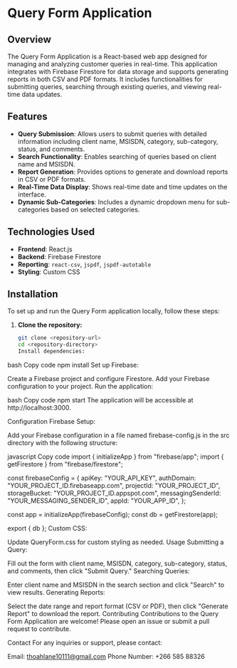 # Query Form Application

## Overview

The Query Form Application is a React-based web app designed for managing and analyzing customer queries in real-time. This application integrates with Firebase Firestore for data storage and supports generating reports in both CSV and PDF formats. It includes functionalities for submitting queries, searching through existing queries, and viewing real-time data updates.

## Features

- **Query Submission**: Allows users to submit queries with detailed information including client name, MSISDN, category, sub-category, status, and comments.
- **Search Functionality**: Enables searching of queries based on client name and MSISDN.
- **Report Generation**: Provides options to generate and download reports in CSV or PDF formats.
- **Real-Time Data Display**: Shows real-time date and time updates on the interface.
- **Dynamic Sub-Categories**: Includes a dynamic dropdown menu for sub-categories based on selected categories.

## Technologies Used

- **Frontend**: React.js
- **Backend**: Firebase Firestore
- **Reporting**: `react-csv`, `jspdf`, `jspdf-autotable`
- **Styling**: Custom CSS

## Installation

To set up and run the Query Form application locally, follow these steps:

1. **Clone the repository:**

   ```bash
   git clone <repository-url>
   cd <repository-directory>
   Install dependencies:
   ```

bash
Copy code
npm install
Set up Firebase:

Create a Firebase project and configure Firestore.
Add your Firebase configuration to your project.
Run the application:

bash
Copy code
npm start
The application will be accessible at http://localhost:3000.

Configuration
Firebase Setup:

Add your Firebase configuration in a file named firebase-config.js in the src directory with the following structure:

javascript
Copy code
import { initializeApp } from "firebase/app";
import { getFirestore } from "firebase/firestore";

const firebaseConfig = {
apiKey: "YOUR_API_KEY",
authDomain: "YOUR_PROJECT_ID.firebaseapp.com",
projectId: "YOUR_PROJECT_ID",
storageBucket: "YOUR_PROJECT_ID.appspot.com",
messagingSenderId: "YOUR_MESSAGING_SENDER_ID",
appId: "YOUR_APP_ID",
};

const app = initializeApp(firebaseConfig);
const db = getFirestore(app);

export { db };
Custom CSS:

Update QueryForm.css for custom styling as needed.
Usage
Submitting a Query:

Fill out the form with client name, MSISDN, category, sub-category, status, and comments, then click "Submit Query."
Searching Queries:

Enter client name and MSISDN in the search section and click "Search" to view results.
Generating Reports:

Select the date range and report format (CSV or PDF), then click "Generate Report" to download the report.
Contributing
Contributions to the Query Form Application are welcome! Please open an issue or submit a pull request to contribute.

Contact
For any inquiries or support, please contact:

Email: thoahlane10111@gmail.com
Phone Number: +266 585 88326
